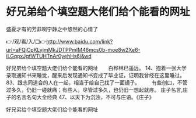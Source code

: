 # 好兄弟给个填空题大佬们给个能看的网址
盛夏才有的芳菲啊宁静之中悠然的心情了

👉/观/看/入/口👉http://www.baidu.com/link?url=aFQjCpKLyjmMkJDTPPmIM46mcs0b-moe8w2Xe6-iLGqpxJgfWTUHTnAr0yehHs6i&wd

好兄弟给个填空题大佬们给个能看的网址　　白桦林已遥远。
	14、抱着一张大学录取通知书来睡觉，醒来后发现通知书变成了毕业证，证明我曾经在这里睡过。
	83、跟志同道合的人在一起，相当于给自己找了一面镜子。
　　有些创口，不管过多久，仍旧一碰就痛；有些人，尽管过多久，也仍旧一想起就疼。
	庄子名言,庄子的名言名句大全经典	47、以天下为沉浊，不可与庄语。《庄子》

好兄弟给个填空题大佬们给个能看的网址
